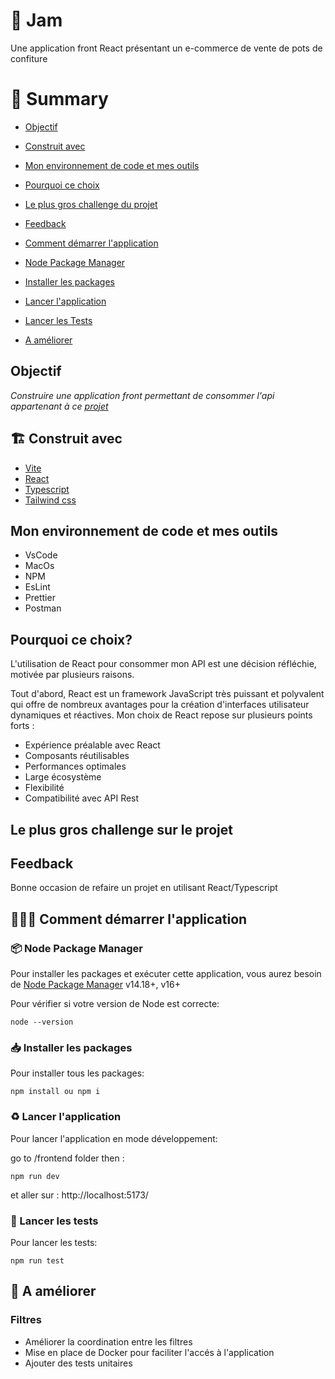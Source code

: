 # 🍓 Jam

Une application front React présentant un e-commerce de vente de pots de confiture

# 📜 Summary

- [Objectif](#-objectif)
- [Construit avec](#-construit-avec)
- [Mon environnement de code et mes outils](#-mon-environnement-de-code-et-mes-outils)
- [Pourquoi ce choix](#-pourquoi-ce-choix)
- [Le plus gros challenge du projet](#-le-plus-gros-challenge-du-projet)
- [Feedback](#-feedback)

- [Comment démarrer l'application](#-comment-démarrer-application)
- [Node Package Manager](#-node-package-manager)
- [Installer les packages](#-installer-les-packages)
- [Lancer l'application](#-rlancer-application)
- [Lancer les Tests](#-lancer-les-tests)
- [A améliorer](#-a-ameliorer)

## Objectif

_Construire une application front permettant de consommer l'api appartenant à ce [projet](https://github.com/IssaDia/application_jam_3wa-api)_


## 🏗 Construit avec

- [Vite](https://vitejs.dev/guide)
- [React](https://react.dev/)
- [Typescript](https://www.typescriptlang.org/fr/docs)
- [Tailwind css](https://tailwindcss.com/docs/installation)


## Mon environnement de code et mes outils

- VsCode
- MacOs
- NPM
- EsLint
- Prettier
- Postman

## Pourquoi ce choix?

L'utilisation de React pour consommer mon API est une décision réfléchie, motivée par plusieurs raisons. 

Tout d'abord, React est un framework JavaScript très puissant et polyvalent qui offre de nombreux avantages pour la création d'interfaces utilisateur dynamiques et réactives. Mon choix de React repose sur plusieurs points forts :

* Expérience préalable avec React
* Composants réutilisables
* Performances optimales
* Large écosystème
* Flexibilité
* Compatibilité avec API Rest

## Le plus gros challenge sur le projet



## Feedback

Bonne occasion de refaire un projet en utilisant React/Typescript

## 👨🏽‍💻 Comment démarrer l'application

### 📦 Node Package Manager

Pour installer les packages et exécuter cette application, vous aurez besoin de [Node Package Manager](https://docs.npmjs.com/) v14.18+, v16+

Pour vérifier si votre version de Node est correcte:

```
node --version
```

### 📥 Installer les packages

Pour installer tous les packages:

```
npm install ou npm i
```

### ♻️ Lancer l'application

Pour lancer l'application en mode développement:

go to /frontend folder then :

```
npm run dev
```

et aller sur : http://localhost:5173/

### 🧪 Lancer les tests

Pour lancer les tests:

```
npm run test
```

## 📑 A améliorer

### Filtres

- Améliorer la coordination entre les filtres
- Mise en place de Docker pour faciliter l'accés à l'application
- Ajouter des tests unitaires
